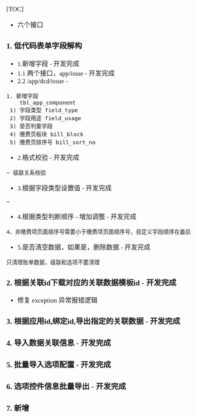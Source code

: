 <span  style="font-family: Simsun,serif; font-size: 17px; ">

[TOC]

- 六个接口

### 1. 低代码表单字段解构


- 1.新增字段 - 开发完成
- 1.1 两个接口，app/issue - 开发完成
- 2.2 /app/dcd/issue - 
~~~
1. 新增字段
    tbl_app_component
 1) 字段类型 field_type 
 2) 字段用途 field_usage
 3) 是否判重字段
 4) 缴费页板块 bill_block
 5) 缴费页排序号 bill_sort_no
~~~
- 2.格式校验 - 开发完成
~~~
~ 级联关系校验
~~~
- 3.根据字段类型设置值 - 开发完成
~~~
~
~~~
- 4.根据类型判断顺序 - 增加调整 - 开发完成
~~~
4、非缴费项页面顺序号需要小于缴费项页面顺序号，自定义字段顺序在最后
~~~
- 5.是否清空数据，如果是，删除数据 - 开发完成
~~~
只清理账单数据，级联和选项不要清理
~~~

### 2. 根据关联id下载对应的关联数据模板id - 开发完成

- 修复 exception 异常报错逻辑

### 3. 根据应用id,绑定id,导出指定的关联数据 - 开发完成

### 4. 导入数据关联信息 - 开发完成

### 5. 批量导入选项配置 - 开发完成

### 6. 选项控件信息批量导出 - 开发完成

### 7. 新增

~~~

~~~

</span>